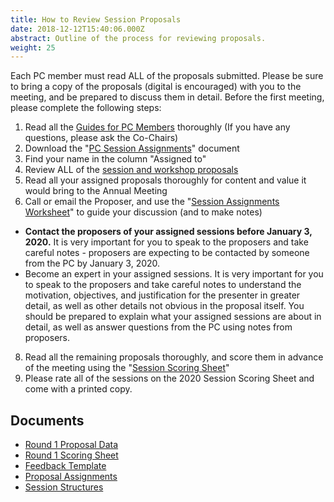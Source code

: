 ```yaml
---
title: How to Review Session Proposals
date: 2018-12-12T15:40:06.000Z
abstract: Outline of the process for reviewing proposals.
weight: 25
---
```

Each PC member must read ALL of the proposals submitted. Please be sure to bring a copy of the proposals (digital is encouraged) with you to the meeting, and be prepared to discuss them in detail. Before the first meeting, please complete the following steps:

1. Read all the [Guides for PC Members](/pc-materials/) thoroughly (If you have any questions, please ask the Co-Chairs)
2. Download the "[PC Session Assignments](https://pc.westmuse.org/files/WMA2020_round1_pc_assignments_final.xlsx)" document
3. Find your name in the column "Assigned to"
4. Review ALL of the [session and workshop proposals](https://pc.westmuse.org/proposals/)
5. Read all your assigned proposals thoroughly for content and value it would bring to the Annual Meeting
6. Call or email the Proposer, and use the "[Session Assignments Worksheet](https://westmuse.org/sites/westmuse.org/files/documents/Session_Assignment_Worksheet.pdf)" to guide your discussion (and to make notes)

* **Contact the proposers of your assigned sessions before January 3, 2020.** It is very important for you to speak to the proposers and take careful notes - proposers are expecting to be contacted by someone from the PC by January 3, 2020.
* Become an expert in your assigned sessions. It is very important for you to speak to the proposers and take careful notes to understand the motivation, objectives, and justification for the presenter in greater detail, as well as other details not obvious in the proposal itself. You should be prepared to explain what your assigned sessions are about in detail, as well as answer questions from the PC using notes from proposers.

8. Read all the remaining proposals thoroughly, and score them in advance of the meeting using the "[Session Scoring Sheet](https://pc.westmuse.org/files/WMA2020_Round1_ScoringSheet_final.xlsx)"
9. Please rate all of the sessions on the 2020 Session Scoring Sheet and come with a printed copy.

## Documents

* [Round 1 Proposal Data](/files/WMA2020_Round1_ProposalData.xlsx)
* [Round 1 Scoring Sheet](/files/WMA2020_Round1_ScoringSheet_final.xlsx)
* [Feedback Template](/files/WMA2020_Feedback-Template.docx)
* [Proposal Assignments](/files/WMA2020_round1_pc_assignments_final.xlsx)
* [Session Structures](<How to Review Session Proposals >)
